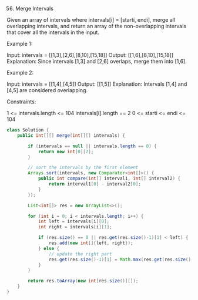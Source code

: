 56. Merge Intervals

Given an array of intervals where intervals[i] = [starti, endi], merge all overlapping intervals, and return an array of the non-overlapping intervals that cover all the intervals in the input.

 Example 1:

Input: intervals = [[1,3],[2,6],[8,10],[15,18]]
Output: [[1,6],[8,10],[15,18]]
Explanation: Since intervals [1,3] and [2,6] overlaps, merge them into [1,6].

Example 2:

Input: intervals = [[1,4],[4,5]]
Output: [[1,5]]
Explanation: Intervals [1,4] and [4,5] are considered overlapping.


Constraints:

1 <= intervals.length <= 104
intervals[i].length == 2
0 <= starti <= endi <= 104

```java
class Solution {
    public int[][] merge(int[][] intervals) {

        if (intervals == null || intervals.length == 0) {
            return new int[0][2];
        }

        // sort the intervals by the first element
        Arrays.sort(intervals, new Comparator<int[]>() {
            public int compare(int[] interval1, int[] interval2) {
                return interval1[0] - interval2[0];
            }
        });

        List<int[]> res = new ArrayList<>();

        for (int i = 0; i < intervals.length; i++) {
            int left = intervals[i][0];
            int right = intervals[i][1];

            if (res.size() == 0 || res.get(res.size()-1)[1] < left) {
                res.add(new int[]{left, right});
            } else {
                // update the right part
                res.get(res.size()-1)[1] = Math.max(res.get(res.size()-1)[1], right);
            }
        }

        return res.toArray(new int[res.size()][]);
    }
}
```

